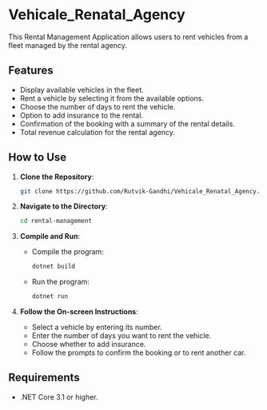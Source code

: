 # Vehicale_Renatal_Agency

This Rental Management Application allows users to rent vehicles from a fleet managed by the rental agency.

## Features

- Display available vehicles in the fleet.
- Rent a vehicle by selecting it from the available options.
- Choose the number of days to rent the vehicle.
- Option to add insurance to the rental.
- Confirmation of the booking with a summary of the rental details.
- Total revenue calculation for the rental agency.

## How to Use

1. **Clone the Repository**:
    ```bash
    git clone https://github.com/Rutvik-Gandhi/Vehicale_Renatal_Agency.git
    ```

2. **Navigate to the Directory**:
    ```bash
    cd rental-management
    ```

3. **Compile and Run**:
    - Compile the program:
        ```bash
        dotnet build
        ```
    - Run the program:
        ```bash
        dotnet run
        ```

4. **Follow the On-screen Instructions**:
    - Select a vehicle by entering its number.
    - Enter the number of days you want to rent the vehicle.
    - Choose whether to add insurance.
    - Follow the prompts to confirm the booking or to rent another car.

## Requirements

- .NET Core 3.1 or higher.

